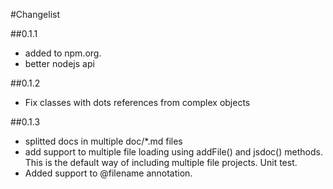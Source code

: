 #Changelist

##0.1.1 
 * added to npm.org. 
 * better nodejs api

##0.1.2
 * Fix classes with dots references from complex objects

##0.1.3
 * splitted docs in multiple doc/*.md files
 * add support to multiple file loading using addFile() and jsdoc() methods. This is the default way of including multiple file projects. Unit test.
 * Added support to @filename annotation. 

